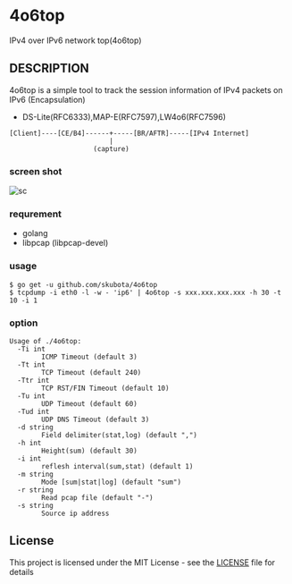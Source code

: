 # 4o6top

IPv4 over IPv6 network top(4o6top)

## DESCRIPTION

4o6top is a simple tool to track the session information of IPv4 packets on IPv6 (Encapsulation)

- DS-Lite(RFC6333),MAP-E(RFC7597),LW4o6(RFC7596)

```
[Client]----[CE/B4]------+-----[BR/AFTR]-----[IPv4 Internet]
                         |
                     (capture)
```


### screen shot
![sc](https://github.com/skubota/4o6top/raw/master/media/4o6top.png)

### requrement

- golang
- libpcap (libpcap-devel)

### usage

	$ go get -u github.com/skubota/4o6top
	$ tcpdump -i eth0 -l -w - 'ip6' | 4o6top -s xxx.xxx.xxx.xxx -h 30 -t 10 -i 1

### option

```
Usage of ./4o6top:
  -Ti int
    	ICMP Timeout (default 3)
  -Tt int
    	TCP Timeout (default 240)
  -Ttr int
    	TCP RST/FIN Timeout (default 10)
  -Tu int
    	UDP Timeout (default 60)
  -Tud int
    	UDP DNS Timeout (default 3)
  -d string
    	Field delimiter(stat,log) (default ",")
  -h int
    	Height(sum) (default 30)
  -i int
    	reflesh interval(sum,stat) (default 1)
  -m string
    	Mode [sum|stat|log] (default "sum")
  -r string
    	Read pcap file (default "-")
  -s string
    	Source ip address
```

## License

This project is licensed under the MIT License - see the [LICENSE](LICENSE) file for details
